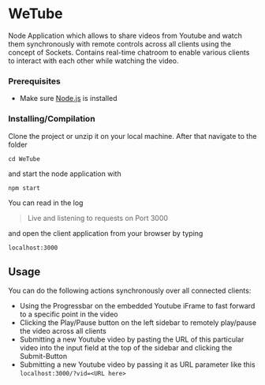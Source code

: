 # WeTube
Node Application which allows to share videos from Youtube and watch them synchronously with remote controls across all clients using the concept of Sockets. Contains real-time chatroom to enable various clients to interact with each other while watching the video.
### Prerequisites

- Make sure [Node.js](https://nodejs.org/en/ "Node JS Homepage") is installed

### Installing/Compilation

Clone the project or unzip it on your local machine. After that navigate to the folder

`cd WeTube`

and start the node application with

`npm start`

You can read in the log 
> Live and listening to requests on Port 3000

and open the client application from your browser by typing 

`localhost:3000`

## Usage

You can do the following actions synchronously over all connected clients:

- Using the Progressbar on the embedded Youtube iFrame to fast forward to a specific point in the video
- Clicking the Play/Pause button on the left sidebar to remotely play/pause the video across all clients
- Submitting a new Youtube video by pasting the URL of this particular video into the input field at the top of the sidebar and clicking the Submit-Button
- Submitting a new Youtube video by passing it as URL parameter like this `localhost:3000/?vid=<URL here>`


